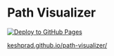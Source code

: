 # Path Visualizer

[![Deploy to GitHub Pages](https://github.com/keshprad/path-visualizer/actions/workflows/deploy.yml/badge.svg)](https://github.com/keshprad/path-visualizer/actions/workflows/deploy.yml)

[ keshprad.github.io/path-visualizer/ ](https://keshprad.github.io/path-visualizer/)
